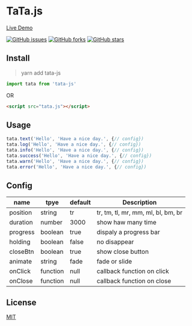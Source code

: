 # TaTa.js

[Live Demo](https://xrr2016.github.io/tata)

[![GitHub issues](https://img.shields.io/github/issues/xrr2016/tata.svg)](https://github.com/xrr2016/tata/issues) [![GitHub forks](https://img.shields.io/github/forks/xrr2016/tata.svg)](https://github.com/xrr2016/tata/network) [![GitHub stars](https://img.shields.io/github/stars/xrr2016/tata.svg)](https://github.com/xrr2016/tata/stargazers)

## Install

> yarn add tata-js

```js
import tata from 'tata-js'
```

OR

```html
<script src="tata.js"></script>
```

## Usage

```js
tata.text('Hello', 'Have a nice day.', {// config})
tata.log('Hello', 'Have a nice day.', {// config})
tata.info('Hello', 'Have a nice day.', {// config})
tata.success('Hello', 'Have a nice day.', {// config})
tata.warn('Hello', 'Have a nice day.', {// config})
tata.error('Hello', 'Have a nice day.', {// config})
```

## Config

| name | tpye | default | Description |
|---------|--------|--------|-------------|
| position | string | tr | tr, tm, tl, mr, mm, ml, bl, bm, br |
| duration | number | 3000 | show haw many time |
| progress | boolean | true | dispaly a progress bar |
| holding | boolean | false | no disappear |
| closeBtn | boolean | true | show close button |
| animate | string | fade | fade or slide |
| onClick | function | null | callback function on click |
| onClose | function | null | callback function on close |

## License

[MIT](LICENSE)
